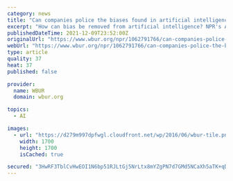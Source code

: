 ```yaml
---
category: news
title: "Can companies police the biases found in artificial intelligence?"
excerpt: "How can bias be removed from artificial intelligence? NPR's Audie Cornish talks with Kenneth Chenault, co-chair of the Data and Trust Alliance, on how corporations can take steps to make that happen."
publishedDateTime: 2021-12-09T23:52:00Z
originalUrl: "https://www.wbur.org/npr/1062791766/can-companies-police-the-biases-found-in-artificial-intelligence"
webUrl: "https://www.wbur.org/npr/1062791766/can-companies-police-the-biases-found-in-artificial-intelligence"
type: article
quality: 37
heat: 37
published: false

provider:
  name: WBUR
  domain: wbur.org

topics:
  - AI

images:
  - url: "https://d279m997dpfwgl.cloudfront.net/wp/2016/06/wbur-tile.png"
    width: 1700
    height: 1700
    isCached: true

secured: "3HwRF3TblCvHwEOI1N6bp51RJLtGj5NrLtx8mYZgPN7d7GMd5NCaXh5aTK+qDHKfmH98QbzxW5HwAQouKUwcpVDZPP/8+LKKp8zfq6L3nUrUxB5mUKOB2IWl9uj9KFxJ9h0p2PDshTNjhZhf+FFPegnDR8KjeKCPO0QnZze4YXqpblaXstJZhO4ZWRJauYWDJQosvbT+uyZDXUIsM+WGyb9+ibrGXCzAk//tWkiiTrJLbl4kSWcSS0sZzU34Z/GGsmgJhAD9KZNbKf6uYhfg8PL5pfmebx5VMgYzzsfMvf1thxTpgK2tSnsDpjP/WhhV37Qh2QvFCZM1ZtyXXhuSjUz2KeYkx9NwSADRV1X6wB0=;ez0Y0wglyuquHSdjhI75nQ=="
---
```


